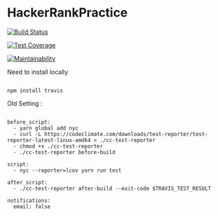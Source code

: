 # HackerRankPractice

[![Build Status](https://travis-ci.org/AmitKRSaha/HackerRankPractice.svg?branch=master)](https://travis-ci.org/AmitKRSaha/HackerRankPractice)


[![Test Coverage](https://api.codeclimate.com/v1/badges/fe7b5f5901ba5333ec9f/test_coverage)](https://codeclimate.com/github/AmitKRSaha/HackerRankPractice/test_coverage)

[![Maintainability](https://api.codeclimate.com/v1/badges/fe7b5f5901ba5333ec9f/maintainability)](https://codeclimate.com/github/AmitKRSaha/HackerRankPractice/maintainability)

Need to install locally
```

npm install travis

```

Old Setting :

```

before_script:
  - yarn global add nyc
  - curl -L https://codeclimate.com/downloads/test-reporter/test-reporter-latest-linux-amd64 > ./cc-test-reporter
  - chmod +x ./cc-test-reporter
  - ./cc-test-reporter before-build

script:
  - nyc --reporter=lcov yarn run test

after_script:
  - ./cc-test-reporter after-build --exit-code $TRAVIS_TEST_RESULT

notifications:
  email: false
```
